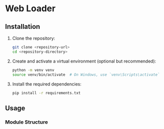 # Web Loader



## Installation

1. Clone the repository:

    ```bash
    git clone <repository-url>
    cd <repository-directory>
    ```

2. Create and activate a virtual environment (optional but recommended):

    ```bash
    python -m venv venv
    source venv/bin/activate  # On Windows, use `venv\Scripts\activate`
    ```

3. Install the required dependencies:

    ```bash
    pip install -r requirements.txt
    ```

## Usage

### Module Structure

